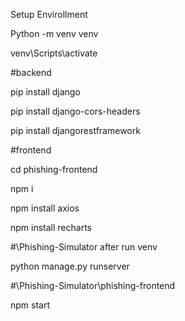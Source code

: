 Setup Envirollment

Python -m venv venv

venv\Scripts\activate

#backend

pip install django

pip install django-cors-headers

pip install djangorestframework


#frontend

cd phishing-frontend

npm i

npm install axios

npm install recharts

#\Phishing-Simulator after run venv

python manage.py runserver

#\Phishing-Simulator\phishing-frontend

npm start